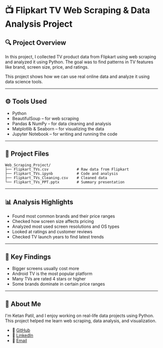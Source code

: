 
# 📺 Flipkart TV Web Scraping & Data Analysis Project

## 🔍 Project Overview
In this project, I collected TV product data from Flipkart using web scraping and analyzed it using Python. The goal was to find patterns in TV features like brand, screen size, price, and ratings.

This project shows how we can use real online data and analyze it using data science tools.

---

## ⚙️ Tools Used

- Python  
- BeautifulSoup – for web scraping  
- Pandas & NumPy – for data cleaning and analysis  
- Matplotlib & Seaborn – for visualizing the data  
- Jupyter Notebook – for writing and running the code  

---

## 📁 Project Files

```
Web_Scraping_Project/
├── Flipkart_TVs.csv             # Raw data from Flipkart
├── Flipkart_TVs.ipynb           # Code and analysis
├── Flipkart_TVs_Cleaning.csv    # Cleaned data
└── Flipkart_TVs_PPT.pptx        # Summary presentation
```

---

## 📊 Analysis Highlights

- Found most common brands and their price ranges  
- Checked how screen size affects pricing  
- Analyzed most used screen resolutions and OS types  
- Looked at ratings and customer reviews  
- Checked TV launch years to find latest trends  

---

## 📝 Key Findings

- Bigger screens usually cost more  
- Android TV is the most popular platform  
- Many TVs are rated 4 stars or higher  
- Some brands dominate in certain price ranges  

---

## 👤 About Me

I'm Ketan Patil, and I enjoy working on real-life data projects using Python.  
This project helped me learn web scraping, data analysis, and visualization.

- 🔗 [GitHub](https://github.com/patilketan03)  
- 🔗 [LinkedIn](https://www.linkedin.com/in/ketan-patil-812a00248/)  
- 📧 [Email](mailto:ketanspatil2003@gmail.com)
